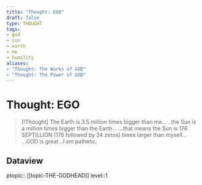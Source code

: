 ```yaml
---
title: "Thought: EGO"
draft: false
type: THOUGHT
tags:
- god
- sun
- earth
- me
- humility
aliases:
- "Thought: The Works of GOD"
- "Thought: The Power of GOD"
---
```

# Thought: EGO
> [!Thought]
> The Earth is 3.5 million times bigger than me...
> ..the Sun is a million times bigger than the Earth...
> ...that means the Sun is 176 SEPTILLION (176 followed by 24 zeros) times larger than myself...
> ...GOD is great...I am pathetic.

## Dataview
ptopic:: [[topic-THE-GODHEAD]]
level::1
